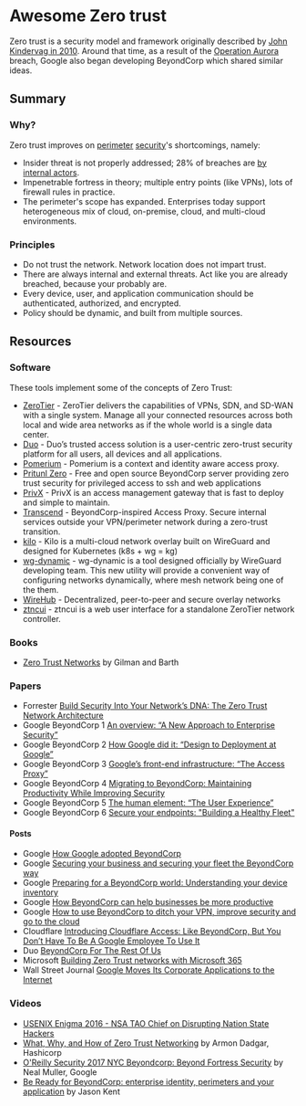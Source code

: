 # Awesome Zero trust

Zero trust is a security model and framework originally described by [John Kindervag in 2010](http://www.virtualstarmedia.com/downloads/Forrester_zero_trust_DNA.pdf). Around that time, as a result of the [Operation Aurora](https://en.wikipedia.org/wiki/Operation_Aurora) breach, Google also began developing BeyondCorp which shared similar ideas. 

## Summary

### Why? 

Zero trust improves on [perimeter](https://www.redbooks.ibm.com/redpapers/pdfs/redp4397.pdf) [security](https://en.wikipedia.org/wiki/Perimeter_Security)'s shortcomings, namely:

- Insider threat is not properly addressed; 28% of breaches are [by internal actors](http://www.documentwereld.nl/files/2018/Verizon-DBIR_2018-Main_report.pdf). 
- Impenetrable fortress in theory; multiple entry points (like VPNs), lots of firewall rules in practice.
- The perimeter's scope has expanded. Enterprises today support heterogeneous mix of cloud, on-premise, cloud, and multi-cloud environments. 

### Principles

- Do not trust the network. Network location does not impart trust.
- There are always internal and external threats. Act like you are already breached, because your probably are. 
- Every device, user, and application communication should be authenticated, authorized, and encrypted. 
- Policy should be dynamic, and built from multiple sources.

## Resources

### Software

These tools implement some of the concepts of Zero Trust:

- [ZeroTier](https://zerotier.com) - ZeroTier delivers the capabilities of VPNs, SDN, and SD-WAN with a single system. Manage all your connected resources across both local and wide area networks as if the whole world is a single data center.
- [Duo](https://duo.com/) - Duo’s trusted access solution is a user-centric zero-trust security platform for all users, all devices and all applications.
- [Pomerium](https://www.pomerium.io/) - Pomerium is a context and identity aware access proxy.
- [Pritunl Zero](https://zero.pritunl.com/) - Free and open source BeyondCorp server providing zero trust security for privileged access to ssh and web applications
- [PrivX](https://www.ssh.com/products/privx/) - PrivX is an access management gateway that is fast to deploy and simple to maintain.
- [Transcend](https://github.com/cogolabs/transcend) - BeyondCorp-inspired Access Proxy. Secure internal services outside your VPN/perimeter network during a zero-trust transition.
- [kilo](https://github.com/squat/kilo) - Kilo is a multi-cloud network overlay built on WireGuard and designed for Kubernetes (k8s + wg = kg)
- [wg-dynamic](https://github.com/K4YT3X/wireguard-mesh-configurator) - wg-dynamic is a tool designed officially by WireGuard developing team. This new utility will provide a convenient way of configuring networks dynamically, where mesh network being one of the them.
- [WireHub](https://github.com/Gawen/WireHub) - Decentralized, peer-to-peer and secure overlay networks
- [ztncui](https://github.com/key-networks/ztncui) - ztncui is a web user interface for a standalone ZeroTier network controller.

### Books

- [Zero Trust Networks](http://shop.oreilly.com/product/0636920052265.do) by Gilman and Barth
### Papers

- Forrester [Build Security Into Your Network’s DNA: The Zero Trust Network Architecture](http://www.virtualstarmedia.com/downloads/Forrester_zero_trust_DNA.pdf)
- Google BeyondCorp 1  [An overview: “A New Approach to Enterprise Security”](https://research.google.com/pubs/pub43231.html)
- Google BeyondCorp 2  [How Google did it: “Design to Deployment at Google”](https://research.google.com/pubs/pub44860.html)
- Google BeyondCorp 3  [Google’s front-end infrastructure: “The Access Proxy”](https://research.google.com/pubs/pub45728.html) 
- Google BeyondCorp 4  [Migrating to BeyondCorp: Maintaining Productivity While Improving Security](https://research.google.com/pubs/pub46134.html) 
- Google BeyondCorp 5  [The human element: “The User Experience”](https://research.google.com/pubs/pub46366.html) 
- Google BeyondCorp 6 [Secure your endpoints: "Building a Healthy Fleet"](https://ai.google/research/pubs/pub47356)

#### Posts

- Google [How Google adopted BeyondCorp](https://security.googleblog.com/2019/06/how-google-adopted-beyondcorp.html)
- Google [Securing your business and securing your fleet the BeyondCorp way](https://cloud.google.com/blog/products/identity-security/securing-your-business-and-securing-your-fleet-the-beyondcorp-way)
- Google [Preparing for a BeyondCorp world: Understanding your device inventory](https://cloud.google.com/blog/products/identity-security/preparing-beyondcorp-world-understanding-your-device-inventory)
- Google [How BeyondCorp can help businesses be more productive](https://www.blog.google/products/google-cloud/how-beyondcorp-can-help-businesses-be-more-productive/)
- Google [How to use BeyondCorp to ditch your VPN, improve security and go to the cloud](https://www.blog.google/products/google-cloud/how-use-beyondcorp-ditch-your-vpn-improve-security-and-go-cloud/)
- Cloudflare [Introducing Cloudflare Access: Like BeyondCorp, But You Don’t Have To Be A Google Employee To Use It](https://blog.cloudflare.com/introducing-cloudflare-access/)
- Duo [BeyondCorp For The Rest Of Us](https://duo.com/blog/beyondcorp-for-the-rest-of-us)
- Microsoft [Building Zero Trust networks with Microsoft 365](https://cloudblogs.microsoft.com/microsoftsecure/2018/06/14/building-zero-trust-networks-with-microsoft-365/)
- Wall Street Journal [Google Moves Its Corporate Applications to the Internet](https://blogs.wsj.com/cio/2015/05/11/google-moves-its-corporate-applications-to-the-internet/)

### Videos

- [USENIX Enigma 2016 - NSA TAO Chief on Disrupting Nation State Hackers](https://youtu.be/bDJb8WOJYdA?list=PLKb9-P1fRHxhSmCy5OaYZ5spcY8v3Pbaf)
- [What, Why, and How of Zero Trust Networking](https://youtu.be/eDVHIfVSdIo?list=PLKb9-P1fRHxhSmCy5OaYZ5spcY8v3Pbaf) by Armon Dadgar, Hashicorp 
- [O'Reilly Security 2017 NYC Beyondcorp: Beyond Fortress Security](https://youtu.be/oAvDASLehpY?list=PLKb9-P1fRHxhSmCy5OaYZ5spcY8v3Pbaf) by Neal Muller, Google
- [Be Ready for BeyondCorp: enterprise identity, perimeters and your application](https://youtu.be/5UiWAlwok1s?list=PLKb9-P1fRHxhSmCy5OaYZ5spcY8v3Pbaf) by Jason Kent

